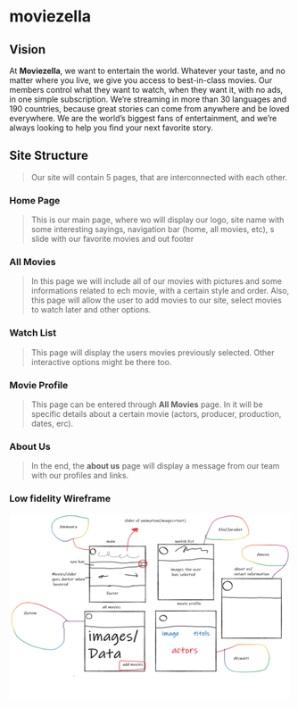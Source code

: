 # moviezella

## Vision 
At **Moviezella**, we want to entertain the world. Whatever your taste, and no matter where you live, we give you access to best-in-class movies. Our members control what they want to watch, when they want it, with no ads, in one simple subscription. We’re streaming in more than 30 languages and 190 countries, because great stories can come from anywhere and be loved everywhere. We are the world’s biggest fans of entertainment, and we’re always looking to help you find your next favorite story.

## Site Structure

>Our site will contain 5 pages, that are interconnected with each other.

### Home Page

>This is our main page, where wo will display our logo, site name with some interesting sayings, navigation bar (home, all movies, etc), s slide with our favorite movies and out footer

### All Movies

>In this page we will include all of our movies with pictures and some informations related to ech movie, with a certain style and order. Also, this page will allow the user to add movies to our site, select movies to watch later and other options.

### Watch List

>This page will display the users movies previously selected. Other interactive options might be there too.

### Movie Profile

>This page can be entered through **All Movies** page. In it will be specific details about a certain movie (actors, producer, production, dates, erc).

### About Us
>In the end, the **about us** page will display a message from our team with our profiles and links.


### Low fidelity Wireframe

![LFW](./img/LFW.png)  